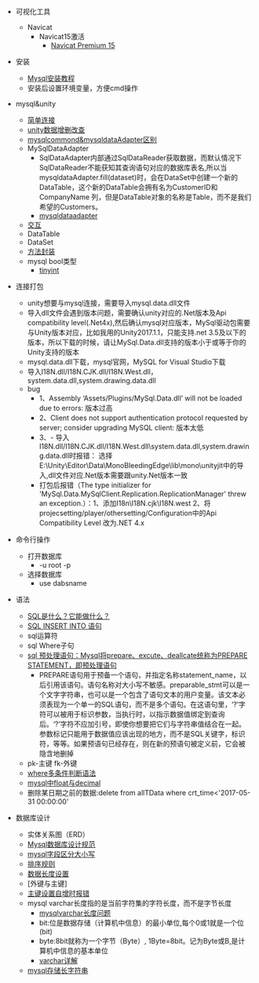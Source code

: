 *   可视化工具
    *   Navicat
        *   Navicat15激活
            *   [Navicat Premium 15 ](https://www.cnblogs.com/no-celery/p/14824579.html)
*   安装
    *   [Mysql安装教程](https://zhuanlan.zhihu.com/p/188416607)
    *   安装后设置环境变量，方便cmd操作
*   mysql&unity
    *   [简单连接](https://zhuanlan.zhihu.com/p/28401873)
    *   [unity数据增删改查](https://blog.csdn.net/qq_14942529/article/details/103891634)
    *   [mysqlcommond&mysqldataAdapter区别](https://blog.csdn.net/qq_39657909/article/details/80615355)
    *   MySqlDataAdapter
        *   SqlDataAdapter内部通过SqlDataReader获取数据，而默认情况下SqlDataReader不能获知其查询语句对应的数据库表名,所以当mysqldataAdapter.fill(dataset)时，会在DataSet中创建一个新的DataTable，这个新的DataTable会拥有名为CustomerID和CompanyName 列，但是DataTable对象的名称是Table，而不是我们希望的Customers。
        *   [mysqldataadapter](https://blog.csdn.net/gatieme/article/details/20695853)
    *   [交互](https://blog.csdn.net/wks310/article/details/86543891)
    *   DataTable
    *   DataSet
    *   [方法封装](https://www.programminghunter.com/article/362126543/)
    *   mysql bool类型
        *   [tinyint](https://blog.csdn.net/mint6/article/details/78036090)
*   连接打包
    * unity想要与mysql连接，需要导入mysql.data.dll文件
    * 导入dll文件会遇到版本问题，需要确认unity对应的.Net版本及Api compatibility level(.Net4x),然后确认mysql对应版本，MySql驱动包需要与Unity版本对应，比如我用的Unity2017.1.1，只能支持.net 3.5及以下的版本，所以下载的时候，请让MySql.Data.dll支持的版本小于或等于你的Unity支持的版本
    * mysql.data.dll下载，mysql官网，MySQL for Visual Studio下载
    * 导入I18N.dll/I18N.CJK.dll/I18N.West.dll，system.data.dll,system.drawing.data.dll
    * bug
      * 1、Assembly ‘Assets/Plugins/MySql.Data.dll’ will not be loaded due to errors:  版本过高
      * 2、Client does not support authentication protocol requested by server; consider upgrading MySQL client:  版本太低
      * 3、- 导入I18N.dll/I18N.CJK.dll/I18N.West.dll\system.data.dll,system.drawing.data.dll时报错：  选择E:\Unity\Editor\Data\MonoBleedingEdge\lib\mono\unityjit中的导入,dll文件对应.Net版本需要跟unity.Net版本一致  
      * 打包后报错（The type initializer for 'MySql.Data.MySqlClient.Replication.ReplicationManager' threw an exception.）：1、添加I18n\I18N.cjk\I18N.west
        2、将projecsetting/player/othersetting/Configuration中的Api Compatibility Level 改为.NET 4.x

*   命令行操作
    *   打开数据库
        *   \-u root -p
    *   选择数据库
        *   use dabsname

*   语法
    *   [SQL是什么？它能做什么？](http://c.biancheng.net/view/7566.html)
    *   [SQL INSERT INTO 语句 ](https://www.runoob.com/sql/sql-insert.html)
    *   sql运算符
    *   sql Where子句
    *   [sql 预处理语句：Mysql将prepare、excute、deallcate统称为PREPARE STATEMENT，即预处理语句](https://www.cnblogs.com/geaozhang/p/9891338.html)
        *   PREPARE语句用于预备一个语句，并指定名称statement_name，以后引用该语句。语句名称对大小写不敏感。preparable_stmt可以是一个文字字符串，也可以是一个包含了语句文本的用户变量。该文本必须表现为一个单一的SQL语句，而不是多个语句。在这语句里，‘?’字符可以被用于标识参数，当执行时，以指示数据值绑定到查询后。‘?’字符不应加引号，即使你想要把它们与字符串值结合在一起。参数标记只能用于数据值应该出现的地方，而不是SQL关键字，标识符，等等。如果预语句已经存在，则在新的预语句被定义前，它会被隐含地删掉
    *   pk-主键  fk-外键
    *   [where多条件判断语法](https://blog.csdn.net/liuying_1001/article/details/37700883)
    *   [mysql中float与decimal](https://blog.csdn.net/donghaixiaolongwang/article/details/74905954) 
    *   删除某日期之前的数据:delete from allTData where crt_time<'2017-05-31 00:00:00'
 
*   数据库设计
    *   实体关系图（ERD）
    *   [Mysql数据库设计规范](https://www.cnblogs.com/xuliuzai/p/13796453.html)
    *   [mysql字段区分大小写](https://blog.csdn.net/clapAlong/article/details/118797101)
    *   [排序规则](https://blog.csdn.net/leoxyk/article/details/99855608)
    *   [数据长度设置](https://blog.csdn.net/qq_43470725/article/details/123411822)
    *   [外键与主键]
    *   [主键设置自增时报错](https://blog.csdn.net/ghjzzhg/article/details/77606251)
    *   mysql varchar长度指的是当前字符集的字符长度，而不是字节长度
        *   [mysqlvarchar长度问题](https://segmentfault.com/q/1010000003040054)
        *   bit:位是数据存储（计算机中信息）的最小单位,每个0或1就是一个位(bit)
        *   byte:8bit就称为一个字节（Byte）, 1Byte=8bit。记为Byte或B,是计算机中信息的基本单位
        *   [varchar详解](https://www.cnblogs.com/zhuyeshen/p/11642211.html)
    *   [mysql存储长字符串](https://blog.csdn.net/wuxiaolongah/article/details/120069756)